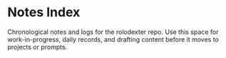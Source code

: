 # Notes Index

Chronological notes and logs for the rolodexter repo. Use this space for work-in-progress, daily records, and drafting content before it moves to projects or prompts.
